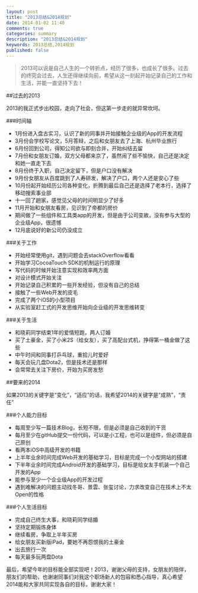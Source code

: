 ```yaml
---
layout: post
title: "2013总结&2014规划"
date: 2014-01-02 11:40
comments: true
categories: summary
description: "2013总结&2014规划"
keywords: 2013总结,2014规划
published: false
---
```

>2013可以说是自己人生的一个转折点，经历了很多，也成长了很多。过去的终究会过去，人生还得继续向前，希望从这一刻起开始记录自己的工作和生活，并能一直坚持下去！

##过去的2013

2013的我正式步出校园，走向了社会，但这第一步走的就异常坎坷。

###时间轴

* 1月份进入盘古实习，认识了新的同事并开始接触企业级的App的开发流程
* 3月份会学校写论文，5月答辩，之后和女朋友去了上海、杭州毕业旅行
* 6月份回到公司，得知公司欲与即刻合并，开始纠结去留
* 7月份和女朋友订婚，双方父母都来京了，虽然闹了些不愉快，自己还是决定和她一直走下去
* 8月份终于入职，自己决定留下，但是户口没有解决
* 9月份女朋友从百度跳到了人寿研发，解决了户口，两个人还是安心了些
* 10月份起开始经历公司各种变化，折腾到最后自己还是选择了老本行，选择了移动搜索事业部
* 十一回了趟家，感觉见父母的时间明显少了好多 
* 11月开始和女朋友看房，见识到了帝都的房价
* 期间做了一些组件和工具类app的开发，但是由于公司变故，没有参与大型的企业级App，很遗憾
* 12月底说好的新公司仍没成立

###关于工作

* 开始经常使用git，遇到问题会去stackOverflow看看
* 开始学习CocoaTouch SDK的机制运行的原理
* 写代码的时候开始注意实现和效率两方面
* 对设计模式开始关注
* 开始记录自己积累的一些开发经验，但没有自己的总结
* 接触了一些Web开发的皮毛
* 完成了两个iOS的小型项目
* 从实验室赶工式的开发思维开始向企业级的开发思维转变

###关于生活

* 和晓莉同学结束1年的爱情短跑，两人订婚
* 买了土豪金，买了小米2S（给女友），买了高配台式机，挣得第一桶金做了这些
* 中午时间和同事打乒乓球，重拾儿时爱好
* 每天会玩几盘Dota2，但是技术还是那样
* 会常常去关注下房价，开始为买房发愁

##要来的2014

如果2013的关键字是“变化”，“适应”的话，我希望2014的关键字是“成熟”，“责任”

###个人能力目标

* 每周至少写一篇技术Blog，长短不限，但是必须是自己收到的干货
* 每月至少在gitHub提交一份代码，可以是小工程，也可以是组件，但必须是自己原创
* 看两本iOS中高级开发的书籍
* 上半年业余时间完成Web开发的基础学习，目标是完成一个小型网站的搭建
* 下半年业余时间完成Android开发的基础学习，目标是给女友手机装一个自己开发的App
* 能参与至少一个企业级App的开发过程
* 遇到难解决的问题主动找冬哥、景雲、张玺讨论，力求改变自己在技术上不太Open的性格

###个人生活目标

* 完成自己终生大事，和晓莉同学结婚
* 坚持定期锻炼身体
* 继续看房，争取上半年买房
* 给女朋友买新版iPad，要她不再怨恨我的土豪金
* 出去旅行一次
* 每天最多玩两盘Dota

最后，希望今年的目标能全部实现吧！2013，谢谢父母的支持，女朋友的陪伴，朋友们的帮助，也谢谢同事们对我这个职场新人的包容和悉心指导，真心希望2014能和大家共同实现各自的目标，谢谢大家！